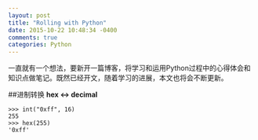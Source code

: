 ```yaml
---
layout: post
title: "Rolling with Python"
date: 2015-10-22 10:48:34 -0400
comments: true
categories: Python
---
```


一直就有一个想法，要新开一篇博客，将学习和运用Python过程中的心得体会和知识点做笔记。既然已经开文，随着学习的进展，本文也将会不断更新。

<!--more-->

##进制转换
**hex <-> decimal**
```
>>> int("0xff", 16)
255
>>> hex(255)
'0xff'
```